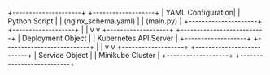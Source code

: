 +---------------------+           +-------------------+
|   YAML Configuration|           |   Python Script   |
| (nginx_schema.yaml) |           | (main.py) |
+---------------------+           +-------------------+
          |                              |
          v                              v
+-------------------+          +--------------------------+
| Deployment Object |          | Kubernetes API Server   |
+-------------------+          +--------------------------+
          |                              |
          v                              v
+-------------------+          +--------------------------+
| Service Object    |          | Minikube Cluster         |
+-------------------+          +--------------------------+
